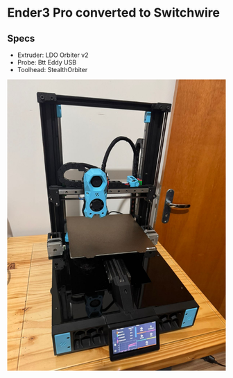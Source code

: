 # Ender3 Pro converted to Switchwire

## Specs
- Extruder: LDO Orbiter v2
- Probe: Btt Eddy USB
- Toolhead: StealthOrbiter

![Image Alt](https://github.com/nopp/e3pro-enderwire/blob/main/img/swt.jpeg?raw=true)
